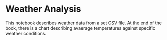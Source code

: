 # Weather Analysis

This notebook describes weather data from a set CSV file. At the end of the book, there is a chart describing avaerage temperatures against specific weather conditions.
